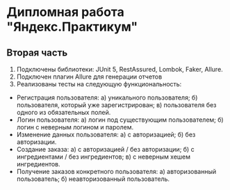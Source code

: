 # Дипломная работа "Яндекс.Практикум"
## Вторая часть

1. Подключены библиотеки: JUnit 5, RestAssured, Lombok, Faker, Allure.
2. Подключен плагин Allure для генерации отчетов
3. Реализованы тесты на следующую функциональность:
- Регистрация пользователя:
а) уникального пользователя;
б) пользователя, который уже зарегистрирован;
в) пользователя без одного из обязательных полей.
- Логин пользователя:
а) логин под существующим пользователем; 
б) логин с неверным логином и паролем.
- Изменение данных пользователя:
а) с авторизацией; 
б) без авторизации.
- Создание заказа:
а) с авторизацией / без авторизации; 
б) с ингредиентами / без ингредиентов;
в) с неверным хешем ингредиентов.
- Получение заказов конкретного пользователя:
а) авторизованный пользователь;
б) неавторизованный пользователь.